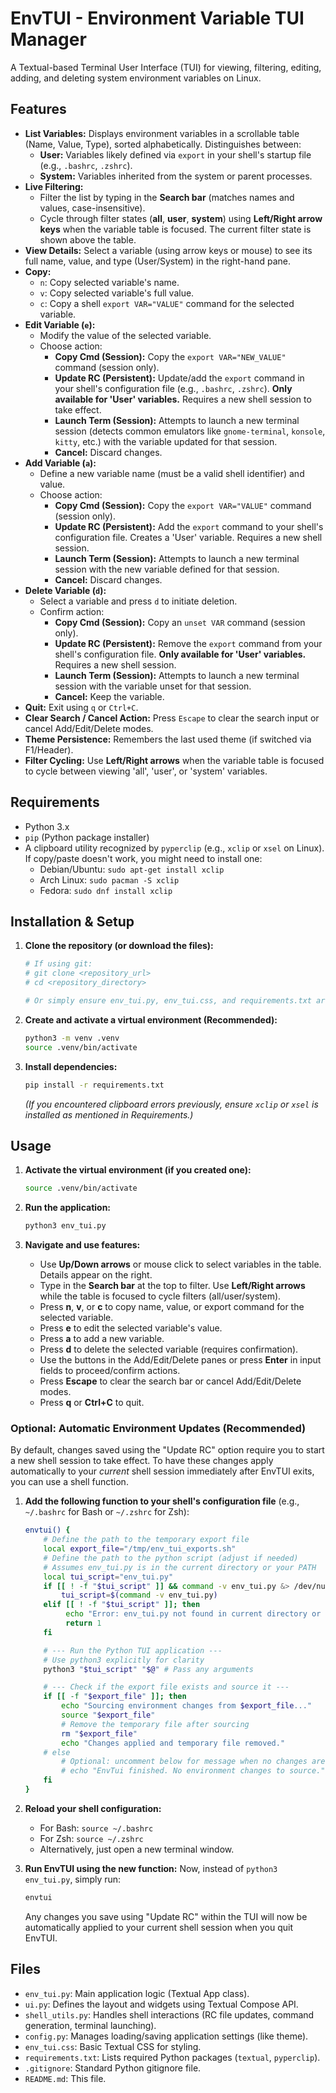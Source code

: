 # EnvTUI - Environment Variable TUI Manager

A Textual-based Terminal User Interface (TUI) for viewing, filtering, editing, adding, and deleting system environment variables on Linux.

## Features

*   **List Variables:** Displays environment variables in a scrollable table (Name, Value, Type), sorted alphabetically. Distinguishes between:
    *   **User:** Variables likely defined via `export` in your shell's startup file (e.g., `.bashrc`, `.zshrc`).
    *   **System:** Variables inherited from the system or parent processes.
*   **Live Filtering:**
    *   Filter the list by typing in the **Search bar** (matches names and values, case-insensitive).
    *   Cycle through filter states (**all**, **user**, **system**) using **Left/Right arrow keys** when the variable table is focused. The current filter state is shown above the table.
*   **View Details:** Select a variable (using arrow keys or mouse) to see its full name, value, and type (User/System) in the right-hand pane.
*   **Copy:**
    *   `n`: Copy selected variable's name.
    *   `v`: Copy selected variable's full value.
    *   `c`: Copy a shell `export VAR="VALUE"` command for the selected variable.
*   **Edit Variable (`e`):**
    *   Modify the value of the selected variable.
    *   Choose action:
        *   **Copy Cmd (Session):** Copy the `export VAR="NEW_VALUE"` command (session only).
        *   **Update RC (Persistent):** Update/add the `export` command in your shell's configuration file (e.g., `.bashrc`, `.zshrc`). **Only available for 'User' variables.** Requires a new shell session to take effect.
        *   **Launch Term (Session):** Attempts to launch a new terminal session (detects common emulators like `gnome-terminal`, `konsole`, `kitty`, etc.) with the variable updated for that session.
        *   **Cancel:** Discard changes.
*   **Add Variable (`a`):**
    *   Define a new variable name (must be a valid shell identifier) and value.
    *   Choose action:
        *   **Copy Cmd (Session):** Copy the `export VAR="VALUE"` command (session only).
        *   **Update RC (Persistent):** Add the `export` command to your shell's configuration file. Creates a 'User' variable. Requires a new shell session.
        *   **Launch Term (Session):** Attempts to launch a new terminal session with the new variable defined for that session.
        *   **Cancel:** Discard changes.
*   **Delete Variable (`d`):**
    *   Select a variable and press `d` to initiate deletion.
    *   Confirm action:
        *   **Copy Cmd (Session):** Copy an `unset VAR` command (session only).
        *   **Update RC (Persistent):** Remove the `export` command from your shell's configuration file. **Only available for 'User' variables.** Requires a new shell session.
        *   **Launch Term (Session):** Attempts to launch a new terminal session with the variable unset for that session.
        *   **Cancel:** Keep the variable.
*   **Quit:** Exit using `q` or `Ctrl+C`.
*   **Clear Search / Cancel Action:** Press `Escape` to clear the search input or cancel Add/Edit/Delete modes.
*   **Theme Persistence:** Remembers the last used theme (if switched via F1/Header).
*   **Filter Cycling:** Use **Left/Right arrows** when the variable table is focused to cycle between viewing 'all', 'user', or 'system' variables.

## Requirements

*   Python 3.x
*   `pip` (Python package installer)
*   A clipboard utility recognized by `pyperclip` (e.g., `xclip` or `xsel` on Linux). If copy/paste doesn't work, you might need to install one:
    *   Debian/Ubuntu: `sudo apt-get install xclip`
    *   Arch Linux: `sudo pacman -S xclip`
    *   Fedora: `sudo dnf install xclip`

## Installation & Setup

1.  **Clone the repository (or download the files):**
    ```bash
    # If using git:
    # git clone <repository_url>
    # cd <repository_directory>

    # Or simply ensure env_tui.py, env_tui.css, and requirements.txt are in the same directory.
    ```

2.  **Create and activate a virtual environment (Recommended):**
    ```bash
    python3 -m venv .venv
    source .venv/bin/activate
    ```

3.  **Install dependencies:**
    ```bash
    pip install -r requirements.txt
    ```
    *(If you encountered clipboard errors previously, ensure `xclip` or `xsel` is installed as mentioned in Requirements.)*

## Usage

1.  **Activate the virtual environment (if you created one):**
    ```bash
    source .venv/bin/activate
    ```

2.  **Run the application:**
    ```bash
    python3 env_tui.py
    ```

3.  **Navigate and use features:**
    *   Use **Up/Down arrows** or mouse click to select variables in the table. Details appear on the right.
    *   Type in the **Search bar** at the top to filter. Use **Left/Right arrows** while the table is focused to cycle filters (all/user/system).
    *   Press **n**, **v**, or **c** to copy name, value, or export command for the selected variable.
    *   Press **e** to edit the selected variable's value.
    *   Press **a** to add a new variable.
    *   Press **d** to delete the selected variable (requires confirmation).
    *   Use the buttons in the Add/Edit/Delete panes or press **Enter** in input fields to proceed/confirm actions.
    *   Press **Escape** to clear the search bar or cancel Add/Edit/Delete modes.
    *   Press **q** or **Ctrl+C** to quit.

### Optional: Automatic Environment Updates (Recommended)

By default, changes saved using the "Update RC" option require you to start a new shell session to take effect. To have these changes apply automatically to your *current* shell session immediately after EnvTUI exits, you can use a shell function.

1.  **Add the following function to your shell's configuration file** (e.g., `~/.bashrc` for Bash or `~/.zshrc` for Zsh):

    ```bash
    envtui() {
        # Define the path to the temporary export file
        local export_file="/tmp/env_tui_exports.sh"
        # Define the path to the python script (adjust if needed)
        # Assumes env_tui.py is in the current directory or your PATH
        local tui_script="env_tui.py" 
        if [[ ! -f "$tui_script" ]] && command -v env_tui.py &> /dev/null; then
            tui_script=$(command -v env_tui.py)
        elif [[ ! -f "$tui_script" ]]; then
             echo "Error: env_tui.py not found in current directory or PATH."
             return 1
        fi

        # --- Run the Python TUI application ---
        # Use python3 explicitly for clarity
        python3 "$tui_script" "$@" # Pass any arguments

        # --- Check if the export file exists and source it ---
        if [[ -f "$export_file" ]]; then
            echo "Sourcing environment changes from $export_file..."
            source "$export_file"
            # Remove the temporary file after sourcing
            rm "$export_file"
            echo "Changes applied and temporary file removed."
        # else
            # Optional: uncomment below for message when no changes are made
            # echo "EnvTui finished. No environment changes to source."
        fi
    }
    ```

2.  **Reload your shell configuration:**
    *   For Bash: `source ~/.bashrc`
    *   For Zsh: `source ~/.zshrc`
    *   Alternatively, just open a new terminal window.

3.  **Run EnvTUI using the new function:** Now, instead of `python3 env_tui.py`, simply run:
    ```bash
    envtui
    ```
    Any changes you save using "Update RC" within the TUI will now be automatically applied to your current shell session when you quit EnvTUI.

## Files

*   `env_tui.py`: Main application logic (Textual App class).
*   `ui.py`: Defines the layout and widgets using Textual Compose API.
*   `shell_utils.py`: Handles shell interactions (RC file updates, command generation, terminal launching).
*   `config.py`: Manages loading/saving application settings (like theme).
*   `env_tui.css`: Basic Textual CSS for styling.
*   `requirements.txt`: Lists required Python packages (`textual`, `pyperclip`).
*   `.gitignore`: Standard Python gitignore file.
*   `README.md`: This file.
